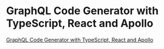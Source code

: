 # GraphQL Code Generator with TypeScript, React and Apollo

[GraphQL Code Generator with TypeScript, React and Apollo](https://dev.to/codenamegrant/graphql-code-generator-with-typescript-react-and-apollo-client-4c7b)
